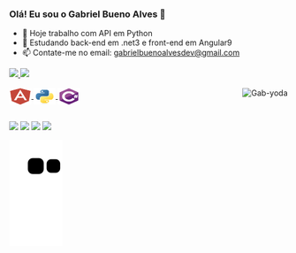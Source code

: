 ### Olá! Eu sou o Gabriel Bueno Alves 👋

- 🔭 Hoje trabalho com API em Python
- 🌱 Estudando back-end em .net3 e front-end em Angular9
- 📫 Contate-me no email: gabrielbuenoalvesdev@gmail.com

<div>
  <a href="https://github.com/gabrielbuenoalves">
  <img height="180em" src="https://github-readme-stats.vercel.app/api?username=gabrielbuenoalves&show_icons=true&theme=dracula&include_all_commits=true&count_private=true"/>
  <img height="180em" src="https://github-readme-stats.vercel.app/api/top-langs/?username=gabrielbuenoalves&layout=compact&langs_count=7&theme=dracula"/>
</div>
<div style="display: inline_block"><br>
  <img align="center" alt="Gab-An" height="30" width="40" src="https://raw.githubusercontent.com/devicons/devicon/master/icons/angularjs/angularjs-plain.svg">
  <img align="center" alt="Gab-Python" height="30" width="40" src="https://raw.githubusercontent.com/devicons/devicon/master/icons/python/python-original.svg">
  <img align="center" alt="Gab-Csharp" height="30" width="40" src="https://raw.githubusercontent.com/devicons/devicon/master/icons/csharp/csharp-original.svg">
  <img align="right" alt="Gab-yoda" src="https://cdn.discordapp.com/attachments/872234609897787395/872243115103256586/ezgif.com-gif-maker.gif">
</div>
  
  ##
 
<div> 
  <a href="https://www.instagram.com/bueno.dev/" target="_blank"><img src="https://img.shields.io/badge/-Instagram-%23E4405F?style=for-the-badge&logo=instagram&logoColor=white" target="_blank"></a>
 <a href="https://discord.gg/D968EeH7" target="_blank"><img src="https://img.shields.io/badge/Discord-7289DA?style=for-the-badge&logo=discord&logoColor=white" target="_blank"></a> 
  <a href = "mailto:gabrielbuenoalvesdev@gmail.com"><img src="https://img.shields.io/badge/-Gmail-%23333?style=for-the-badge&logo=gmail&logoColor=white" target="_blank"></a>
  <a href="https://www.linkedin.com/in/gabriel-bueno-alves-b74a0b18a/" target="_blank"><img src="https://img.shields.io/badge/-LinkedIn-%230077B5?style=for-the-badge&logo=linkedin&logoColor=white" target="_blank"></a> 
 
  ![Snake animation](https://github.com/rafaballerini/rafaballerini/blob/output/github-contribution-grid-snake.svg)
 
</div>
